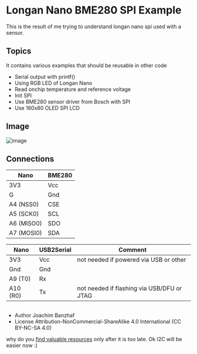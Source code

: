 # Longan Nano BME280 SPI Example

This is the result of me trying to understand longan nano spi used with a sensor.

## Topics
It contains various examples that should be reusable in other code
* Serial output with printf()
* Using RGB LED of Longan Nano
* Read onchip temperature and reference voltage
* Init SPI
* Use BME280 sensor driver from Bosch with SPI
* Use 160x80 OLED SPI LCD 

## Image
![image](https://user-images.githubusercontent.com/32450554/94979471-1e94e200-0523-11eb-826d-37fe5138cc62.png)

## Connections
Nano        | BME280
------------|-------
3V3         | Vcc
G           | Gnd
A4 (NSS0)   | CSE
A5 (SCK0)   | SCL
A6 (MISO0)  | SDO
A7 (MOSI0)  | SDA

Nano        | USB2Serial | Comment
------------|------------|--------
3V3         | Vcc        | not needed if powered via USB or other
Gnd         | Gnd
A9 (T0)     | Rx
A10 (R0)    | Tx         | not needed if flashing via USB/DFU or JTAG

## 
* Author  Joachim Banzhaf
* License Attribution-NonCommercial-ShareAlike 4.0 International (CC BY-NC-SA 4.0)

why do you [find valuable resources](https://github.com/MuellerA/LonganNanoTest/tree/master/SpiDma/src) only after it is too late. Ok I2C will be easier now :)
